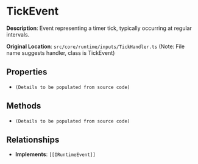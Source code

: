 # TickEvent

**Description**: Event representing a timer tick, typically occurring at regular intervals.

**Original Location**: `src/core/runtime/inputs/TickHandler.ts` (Note: File name suggests handler, class is TickEvent)

## Properties

*   `(Details to be populated from source code)`

## Methods

*   `(Details to be populated from source code)`

## Relationships
*   **Implements**: `[[IRuntimeEvent]]`